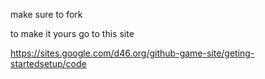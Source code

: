 make sure to fork 

to make it yours go to this site

https://sites.google.com/d46.org/github-game-site/geting-startedsetup/code
